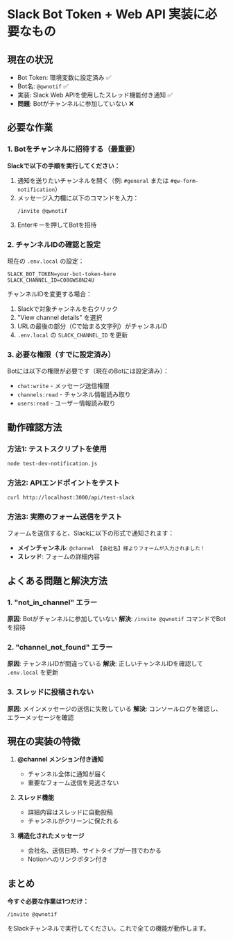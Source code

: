 # Slack Bot Token + Web API 実装に必要なもの

## 現在の状況
- Bot Token: 環境変数に設定済み ✅
- Bot名: `@qwnotif` ✅
- 実装: Slack Web APIを使用したスレッド機能付き通知 ✅
- **問題**: Botがチャンネルに参加していない ❌

## 必要な作業

### 1. Botをチャンネルに招待する（最重要）

**Slackで以下の手順を実行してください：**

1. 通知を送りたいチャンネルを開く（例: `#general` または `#qw-form-notification`）
2. メッセージ入力欄に以下のコマンドを入力：
   ```
   /invite @qwnotif
   ```
3. Enterキーを押してBotを招待

### 2. チャンネルIDの確認と設定

現在の `.env.local` の設定：
```
SLACK_BOT_TOKEN=your-bot-token-here
SLACK_CHANNEL_ID=C08GWS8N24U
```

チャンネルIDを変更する場合：
1. Slackで対象チャンネルを右クリック
2. "View channel details" を選択
3. URLの最後の部分（Cで始まる文字列）がチャンネルID
4. `.env.local` の `SLACK_CHANNEL_ID` を更新

### 3. 必要な権限（すでに設定済み）

Botには以下の権限が必要です（現在のBotには設定済み）：
- `chat:write` - メッセージ送信権限
- `channels:read` - チャンネル情報読み取り
- `users:read` - ユーザー情報読み取り

## 動作確認方法

### 方法1: テストスクリプトを使用
```bash
node test-dev-notification.js
```

### 方法2: APIエンドポイントをテスト
```bash
curl http://localhost:3000/api/test-slack
```

### 方法3: 実際のフォーム送信をテスト
フォームを送信すると、Slackに以下の形式で通知されます：
- **メインチャンネル**: `@channel 【会社名】様よりフォームが入力されました！`
- **スレッド**: フォームの詳細内容

## よくある問題と解決方法

### 1. "not_in_channel" エラー
**原因**: Botがチャンネルに参加していない
**解決**: `/invite @qwnotif` コマンドでBotを招待

### 2. "channel_not_found" エラー
**原因**: チャンネルIDが間違っている
**解決**: 正しいチャンネルIDを確認して `.env.local` を更新

### 3. スレッドに投稿されない
**原因**: メインメッセージの送信に失敗している
**解決**: コンソールログを確認し、エラーメッセージを確認

## 現在の実装の特徴

1. **@channel メンション付き通知**
   - チャンネル全体に通知が届く
   - 重要なフォーム送信を見逃さない

2. **スレッド機能**
   - 詳細内容はスレッドに自動投稿
   - チャンネルがクリーンに保たれる

3. **構造化されたメッセージ**
   - 会社名、送信日時、サイトタイプが一目でわかる
   - Notionへのリンクボタン付き

## まとめ

**今すぐ必要な作業は1つだけ：**
```
/invite @qwnotif
```
をSlackチャンネルで実行してください。これで全ての機能が動作します。